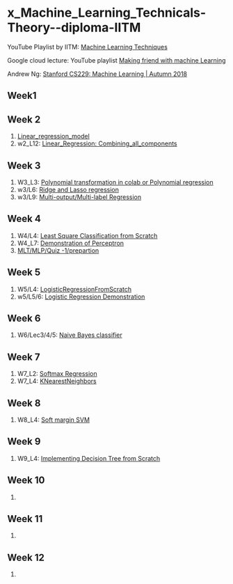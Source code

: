 # x_Machine_Learning_Technicals-Theory--diploma-IITM

YouTube Playlist by IITM: [Machine Learning Techniques](https://www.youtube.com/watch?v=ZXirVUPu_lY&list=PLZ2ps__7DhBbim4oKfdSdOpLyUwNd8UQL)

Google cloud lecture: YouTube playlist [Making friend with machine Learning ](https://www.youtube.com/playlist?list=PLRKtJ4IpxJpDxl0NTvNYQWKCYzHNuy2xG)

Andrew Ng: [Stanford CS229: Machine Learning | Autumn 2018](https://www.youtube.com/playlist?list=PLoROMvodv4rMiGQp3WXShtMGgzqpfVfbU)

## Week1


## Week 2
1. [Linear_regression_model](https://www.kaggle.com/code/shailx/linear-regression-model)
2. w2_L12: [Linear_Regression: Combining_all_components](https://www.kaggle.com/shailx/linear-regression-combining-all-components/edit)

## Week 3
1. W3_L3: [Polynomial transformation in colab or Polynomial regression](https://www.kaggle.com/shailx/polynomial-regression/edit)
2. w3/L6: [Ridge and Lasso regression](https://www.kaggle.com/shailx/ridge-and-lasso-regression/edit)
3. w3/L9: [Multi-output/Multi-label Regression](https://www.kaggle.com/shailx/multi-output-multi-label-regression/edit)


## Week 4
1. W4/L4: [Least Square Classification from Scratch](https://www.kaggle.com/shailx/least-square-classification-from-scratch/edit)
2. W4_L7: [Demonstration of Perceptron](https://www.kaggle.com/shailx/demonstration-of-perceptron/edit)
3. [MLT/MLP/Quiz -1/prepartion](https://www.kaggle.com/shailx/mlt-mlp-quiz-1/edit)


## Week 5
1. W5/L4: [LogisticRegressionFromScratch](https://www.kaggle.com/shailx/logisticregressionfromscratch/edit)
2. w5/L5/6: [Logistic Regression Demonstration](https://www.kaggle.com/shailx/logistic-regression-demonstration/edit)

## Week 6
1. W6/Lec3/4/5: [Naive Bayes classifier](https://www.kaggle.com/shailx/bernoulli-naive-bayes-classifier/edit)


## Week 7
1. W7_L2: [Softmax Regression](https://www.kaggle.com/shailx/softmax-regression/edit)
2. W7_L4: [KNearestNeighbors](https://www.kaggle.com/shailx/knearestneighbors/edit)


## Week 8
1. W8_L4: [Soft margin SVM](https://www.kaggle.com/shailx/soft-margin-svm/edit)

## Week 9
1. W9_L4: [Implementing Decision Tree from Scratch](https://www.kaggle.com/shailx/implementing-decision-tree-from-scratch/edit)

## Week 10
1. [](url)

## Week 11
1. [](url)

## Week 12
1. [](url)
